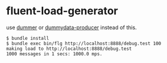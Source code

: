 fluent-load-generator
=====================

use [dummer](https://github.com/sonots/dummer) or [dummydata-producer](https://github.com/tagomoris/fluent-plugin-dummydata-producer) instead of this.

```
$ bundle install
$ bundle exec bin/flg http://localhost:8888/debug.test 100
making load to http://localhost:8888/debug.test
1000 messages in 1 secs: 1000.0 mps.
```

